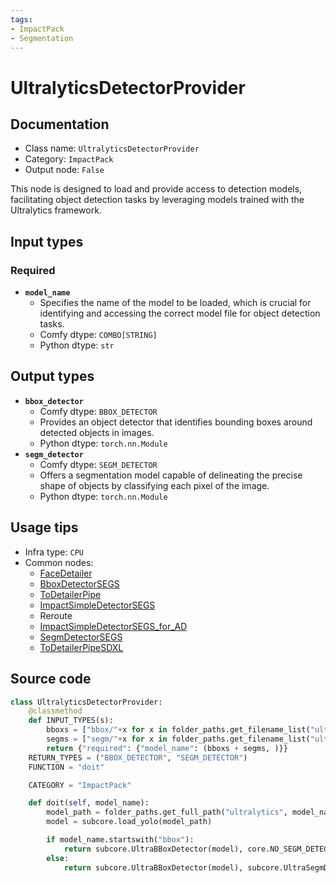 ```yaml
---
tags:
- ImpactPack
- Segmentation
---
```


# UltralyticsDetectorProvider
## Documentation
- Class name: `UltralyticsDetectorProvider`
- Category: `ImpactPack`
- Output node: `False`

This node is designed to load and provide access to detection models, facilitating object detection tasks by leveraging models trained with the Ultralytics framework.
## Input types
### Required
- **`model_name`**
    - Specifies the name of the model to be loaded, which is crucial for identifying and accessing the correct model file for object detection tasks.
    - Comfy dtype: `COMBO[STRING]`
    - Python dtype: `str`
## Output types
- **`bbox_detector`**
    - Comfy dtype: `BBOX_DETECTOR`
    - Provides an object detector that identifies bounding boxes around detected objects in images.
    - Python dtype: `torch.nn.Module`
- **`segm_detector`**
    - Comfy dtype: `SEGM_DETECTOR`
    - Offers a segmentation model capable of delineating the precise shape of objects by classifying each pixel of the image.
    - Python dtype: `torch.nn.Module`
## Usage tips
- Infra type: `CPU`
- Common nodes:
    - [FaceDetailer](../../ComfyUI-Impact-Pack/Nodes/FaceDetailer.md)
    - [BboxDetectorSEGS](../../ComfyUI-Impact-Pack/Nodes/BboxDetectorSEGS.md)
    - [ToDetailerPipe](../../ComfyUI-Impact-Pack/Nodes/ToDetailerPipe.md)
    - [ImpactSimpleDetectorSEGS](../../ComfyUI-Impact-Pack/Nodes/ImpactSimpleDetectorSEGS.md)
    - Reroute
    - [ImpactSimpleDetectorSEGS_for_AD](../../ComfyUI-Impact-Pack/Nodes/ImpactSimpleDetectorSEGS_for_AD.md)
    - [SegmDetectorSEGS](../../ComfyUI-Impact-Pack/Nodes/SegmDetectorSEGS.md)
    - [ToDetailerPipeSDXL](../../ComfyUI-Impact-Pack/Nodes/ToDetailerPipeSDXL.md)



## Source code
```python
class UltralyticsDetectorProvider:
    @classmethod
    def INPUT_TYPES(s):
        bboxs = ["bbox/"+x for x in folder_paths.get_filename_list("ultralytics_bbox")]
        segms = ["segm/"+x for x in folder_paths.get_filename_list("ultralytics_segm")]
        return {"required": {"model_name": (bboxs + segms, )}}
    RETURN_TYPES = ("BBOX_DETECTOR", "SEGM_DETECTOR")
    FUNCTION = "doit"

    CATEGORY = "ImpactPack"

    def doit(self, model_name):
        model_path = folder_paths.get_full_path("ultralytics", model_name)
        model = subcore.load_yolo(model_path)

        if model_name.startswith("bbox"):
            return subcore.UltraBBoxDetector(model), core.NO_SEGM_DETECTOR()
        else:
            return subcore.UltraBBoxDetector(model), subcore.UltraSegmDetector(model)

```
